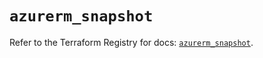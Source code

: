 # `azurerm_snapshot`

Refer to the Terraform Registry for docs: [`azurerm_snapshot`](https://registry.terraform.io/providers/hashicorp/azurerm/4.20.0/docs/resources/snapshot).
